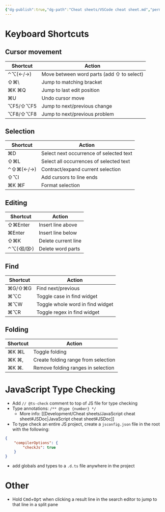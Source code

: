 ```yaml
---
{"dg-publish":true,"dg-path":"Cheat sheets/VSCode cheat sheet.md","permalink":"/cheat-sheets/vs-code-cheat-sheet/"}
---
```



# Keyboard Shortcuts

## Cursor movement

| Shortcut | Action                                    |
| -------- | ----------------------------------------- |
| ⌃⌥(←/→)  | Move between word parts (add ⇧ to select) |
| ⇧⌘\\     | Jump to matching bracket                  |
| ⌘K ⌘Q    | Jump to last edit position                |
| ⌘U       | Undo cursor move                          |
| ⌥F5/⇧⌥F5 | Jump to next/previous change              |
| ⌥F8/⇧⌥F8 | Jump to next/previous problem             |

## Selection

| Shortcut | Action                                  |
| -------- | --------------------------------------- |
| ⌘D       | Select next occurrence of selected text |
| ⇧⌘L      | Select all occurrences of selected text |
| ⌃⇧⌘(←/→) | Contract/expand current selection       |
| ⇧⌥I      | Add cursors to line ends                |
| ⌘K ⌘F    | Format selection                        |

## Editing

| Shortcut | Action              |
| -------- | ------------------- |
| ⇧⌘Enter  | Insert line above   |
| ⌘Enter   | Insert line below   |
| ⇧⌘K      | Delete current line |
| ⌃⌥(⌫/⌦)  | Delete word parts   |

## Find

| Shortcut | Action                           |
| -------- | -------------------------------- |
| ⌘G/⇧⌘G   | Find next/previous               |
| ⌘⌥C      | Toggle case in find widget       |
| ⌘⌥W      | Toggle whole word in find widget |
| ⌘⌥R      | Toggle regex in find widget      |

## Folding

| Shortcut | Action                              |
| -------- | ----------------------------------- |
| ⌘K ⌘L    | Toggle folding                      |
| ⌘K ⌘,    | Create folding range from selection |
| ⌘K ⌘.    | Remove folding ranges in selection  |

# JavaScript Type Checking

- Add `// @ts-check` comment to top of JS file for type checking
- Type annotations: `/** @type {number} */`
    - More info: [[Development/Cheat sheets/JavaScript cheat sheet#JSDoc\|JavaScript cheat sheet#JSDoc]]
- To type check an entire JS project, create a `jsconfig.json` file in the root with the following:

```json
{
    "compilerOptions": {
        "checkJs": true
    }
}
```

- add globals and types to a `.d.ts` file anywhere in the project

# Other

- Hold <kbd>Cmd</kbd>+<kbd>Opt</kbd> when clicking a result line in the search editor to jump to that line in a split pane
